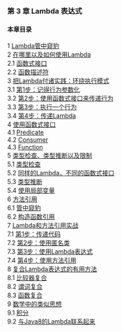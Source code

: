 ### 第 3 章 Lambda 表达式 ###
#### 本章目录 ####
1	[Lambda管中窥豹](Course1.java)   
2	[在哪里以及如何使用Lambda](Course2.java)   
2.1	[函数式接口](Course21.java)   
2.2	[函数描述符](Course22.java)   
3	[把Lambda付诸实践：环绕执行模式](Course3.java)   
3.1	[第1步：记得行为参数化](Course31.java)   
3.2	[第2步：使用函数式接口来传递行为](Course32.java)   
3.3	[第3步：执行一个行为](Course33.java)   
3.4	[第4步：传递Lambda](Course34.java)   
4	[使用函数式接口](Course4.java)   
4.1	[Predicate](Course41.java)   
4.2	[Consumer](Course42.java)   
4.3	[Function](Course43.java)   
5	[类型检查、类型推断以及限制](Course5.java)   
5.1	[类型检查](Course51.java)   
5.2	[同样的Lambda，不同的函数式接口](Course52.java)   
5.3	[类型推断](Course53.java)   
5.4	[使用局部变量](Course54.java)   
6	[方法引用](Course6.java)   
6.1	[管中窥豹](Course61.java)   
6.2	[构造函数引用](Course62.java)   
7	[Lambda和方法引用实战](Course7.java)   
7.1	[第1步：传递代码](Course71.java)   
7.2	[第2步：使用匿名类](Course72.java)   
7.3	[第3步：使用Lambda表达式](Course73.java)   
7.4	[第4步：使用方法引用](Course74.java)   
8	[复合Lambda表达式的有用方法](Course8.java)   
8.1	[比较器复合](Course81.java)   
8.2	[谓词复合](Course82.java)   
8.3	[函数复合](Course83.java)   
9	[数学中的类似思想](Course9.java)   
9.1	[积分](Course91.java)   
9.2	[与Java8的Lambda联系起来](Course92.java)   
